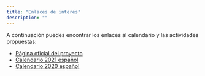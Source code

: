 ```yaml
---
title: "Enlaces de interés"
description: ""
---
```

A continuación puedes encontrar los enlaces al calendario y las actividades propuestas:

- [Página oficial del proyecto](http://www.igm.ule-csic.es/calendario-cientifico)
- [Calendario 2021 español](https://digital.csic.es/handle/10261/225583)
- [Calendario 2020 español](https://digital.csic.es/handle/10261/197011)
